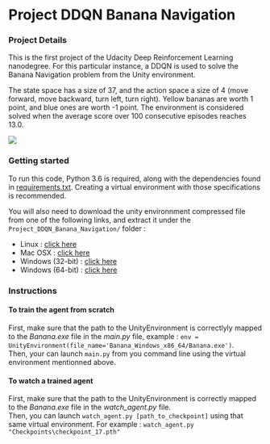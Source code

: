 # Project DDQN Banana Navigation
 
### Project Details

This is the first project of the Udacity Deep Reinforcement Learning nanodegree.
For this particular instance, a DDQN is used to solve the Banana Navigation problem from the Unity environment.

The state space has a size of 37, and the action space a size of 4 (move forward, move backward, turn left, turn right).
Yellow bananas are worth 1 point, and blue ones are worth -1 point.
The environment is considered solved when the average score over 100 consecutive episodes reaches 13.0.

![](Images/Checkpoint_17.gif)

### Getting started

To run this code, Python 3.6 is required, along with the dependencies found in [requirements.txt](https://github.com/Matlal033/Project_DDQN_Banana_Navigation/edit/main/requirements.txt).
Creating a virtual environment with those specifications is recommended.

You will also need to download the unity environnment compressed file from one of the following links, and extract it under the `Project_DDQN_Banana_Navigation/` folder :

- Linux : [click here](https://s3-us-west-1.amazonaws.com/udacity-drlnd/P1/Banana/Banana_Linux.zip)
- Mac OSX : [click here](https://s3-us-west-1.amazonaws.com/udacity-drlnd/P1/Banana/Banana.app.zip)
- Windows (32-bit) : [click here](https://s3-us-west-1.amazonaws.com/udacity-drlnd/P1/Banana/Banana_Windows_x86.zip)
- Windows (64-bit) : [click here](https://s3-us-west-1.amazonaws.com/udacity-drlnd/P1/Banana/Banana_Windows_x86_64.zip)

### Instructions

#### To train the agent from scratch
First, make sure that the path to the UnityEnvironment is correctlyly mapped to the *Banana.exe* file in the *main.py* file,
example : `env = UnityEnvironment(file_name='Banana_Windows_x86_64/Banana.exe')`.\
Then, your can launch `main.py` from you command line using the virtual environment mentionned above.

#### To watch a trained agent
First, make sure that the path to the UnityEnvironment is correctly mapped to the *Banana.exe* file in the *watch_agent.py* file.\
Then, you can launch `watch_agent.py [path_to_checkpoint]` using that same virtual environment. For example : `watch_agent.py "Checkpoints\checkpoint_17.pth"`
